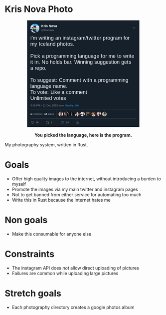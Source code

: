 # Kris Nova Photo

<p align="center"><img src="tweet.png" width="360"></p>
<p align="center"><b>You picked the language, here is the program.</b></p>

My photography system, written in Rust. 

# Goals

 - Offer high quality images to the internet, without introducing a burden to myself
 - Promote the images via my main twitter and instagram pages
 - Not to get banned from either service for automating too much
 - Write this in Rust because the internet hates me

# Non goals

 - Make this consumable for anyone else

# Constraints

 - The instagram API does *not* allow direct uploading of pictures
 - Failures are common while uploading large pictures

# Stretch goals

 - Each photography directory creates a google photos album

